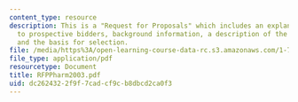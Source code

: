 ```yaml
---
content_type: resource
description: This is a "Request for Proposals" which includes an explanatory note
  to prospective bidders, background information, a description of the proposed study,
  and the basis for selection.
file: /media/https%3A/open-learning-course-data-rc.s3.amazonaws.com/1-782-environmental-engineering-masters-of-engineering-project-fall-2003-spring-2004/dc2624322f9f7cadcf9cb8dbcd2ca0f3_RFPPharm2003.pdf
file_type: application/pdf
resourcetype: Document
title: RFPPharm2003.pdf
uid: dc262432-2f9f-7cad-cf9c-b8dbcd2ca0f3
---
```

